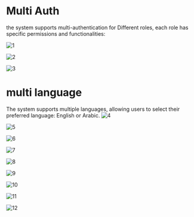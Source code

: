 
# Multi Auth 
the system supports multi-authentication for Different roles, each role has specific permissions and functionalities:

![1](https://github.com/user-attachments/assets/05e7b3b1-bb29-4340-849f-9d2aa1559190)

![2](https://github.com/user-attachments/assets/c0833951-c867-4f20-99a4-4ac7154fd30f)


![3](https://github.com/user-attachments/assets/e239e21c-4dc7-46ac-9ff6-c2212cb91b88)


# multi language 
The system supports multiple languages, allowing users to select their preferred language: English or Arabic.
![4](https://github.com/user-attachments/assets/a21cba54-4fc8-4bac-b29d-c142884ae06d)


![5](https://github.com/user-attachments/assets/22ba82ec-de6e-4676-a439-4c48acfc0a63)


![6](https://github.com/user-attachments/assets/7f50ea93-2a51-4955-850f-993aba464c2a)


![7](https://github.com/user-attachments/assets/a465e719-008b-40a6-b260-cba654e79ba6)


![8](https://github.com/user-attachments/assets/a75a8db5-f74e-4dd9-82f4-6631262ea560)


![9](https://github.com/user-attachments/assets/c24b7684-92d6-4999-8178-49dcaefeef15)



![10](https://github.com/user-attachments/assets/7f76103d-6b1c-4767-ab57-a70bb6a9bc3e)


![11](https://github.com/user-attachments/assets/68d85b4e-339e-458b-b637-7210664afc55)


![12](https://github.com/user-attachments/assets/10ac7736-260e-4e0a-b148-2dcfcc4a507e)













